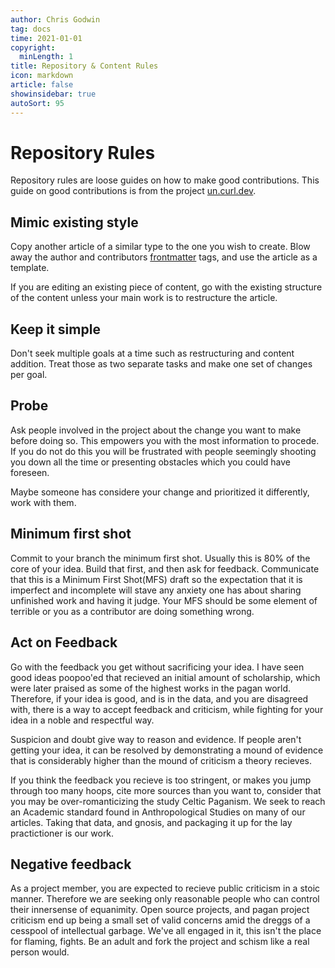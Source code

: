 ```yaml
---
author: Chris Godwin
tag: docs
time: 2021-01-01
copyright:
  minLength: 1
title: Repository & Content Rules
icon: markdown
article: false
showinsidebar: true
autoSort: 95
---
```


# Repository Rules

Repository rules are loose guides on how to make good contributions. This guide
on good contributions is from the project [un.curl.dev](http://un.curl.dev).

## Mimic existing style
Copy another article of a similar type to the one you wish to create. Blow away
the author and contributors [frontmatter]() tags, and use the article as a
template.

If you are editing an existing piece of content, go with the existing structure
of the content unless your main work is to restructure the article.

## Keep it simple
Don't seek multiple goals at a time such as restructuring and content addition.
Treat those as two separate tasks and make one set of changes per goal.

## Probe
Ask people involved in the project about the change you want to make before
doing so. This empowers you with the most information to procede. If you do not
do this you will be frustrated with people seemingly shooting you down all the
time or presenting obstacles which you could have foreseen.

Maybe someone has considere your change and prioritized it differently, work
with them.

## Minimum first shot
Commit to your branch the minimum first shot. Usually this is 80% of the core of
your idea. Build that first, and then ask for feedback. Communicate that this is
a Minimum First Shot(MFS) draft so the expectation that it is imperfect and
incomplete will stave any anxiety one has about sharing unfinished work and
having it judge. Your MFS should be some element of terrible or you as a
contributor are doing something wrong.

## Act on Feedback
Go with the feedback you get without sacrificing your idea. I have seen good
ideas poopoo'ed that recieved an initial amount of scholarship, which were later
praised as some of the highest works in the pagan world. Therefore, if your idea
is good, and is in the data, and you are disagreed with, there is a way to
accept feedback and criticism, while fighting for your idea in a noble and
respectful way.

Suspicion and doubt give way to reason and evidence. If people aren't getting
your idea, it can be resolved by demonstrating a mound of evidence that is
considerably higher than the mound of criticism a theory recieves.

If you think the feedback you recieve is too stringent, or makes you jump
through too many hoops, cite more sources than you want to, consider that you
may be over-romanticizing the study Celtic Paganism. We seek to reach an
Academic standard found in Anthropological Studies on many of our articles.
Taking that data, and gnosis, and packaging it up for the lay practictioner is
our work.

## Negative feedback
As a project member, you are expected to recieve public criticism in a stoic
manner. Therefore we are seeking only reasonable people who can control their
innersense of equanimity. Open source projects, and pagan project criticism end
up being a small set of valid concerns amid the dreggs of a cesspool of
intellectual garbage. We've all engaged in it, this isn't the place for flaming,
fights. Be an adult and fork the project and schism like a real person would.